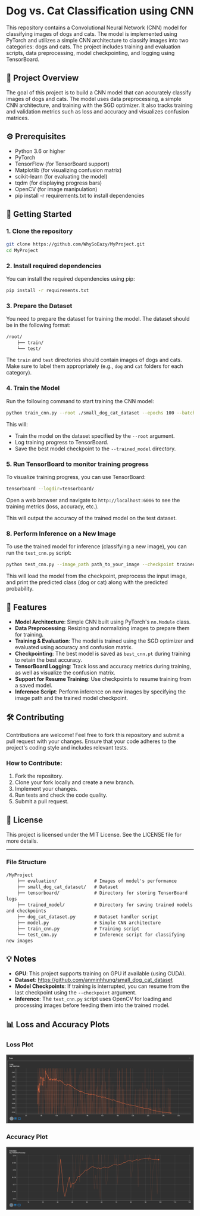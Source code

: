 
# Dog vs. Cat Classification using CNN

This repository contains a Convolutional Neural Network (CNN) model for classifying images of dogs and cats. The model is implemented using PyTorch and utilizes a simple CNN architecture to classify images into two categories: dogs and cats. The project includes training and evaluation scripts, data preprocessing, model checkpointing, and logging using TensorBoard.

## 🧠 Project Overview

The goal of this project is to build a CNN model that can accurately classify images of dogs and cats. The model uses data preprocessing, a simple CNN architecture, and training with the SGD optimizer. It also tracks training and validation metrics such as loss and accuracy and visualizes confusion matrices.

## ⚙️ Prerequisites

- Python 3.6 or higher
- PyTorch
- TensorFlow (for TensorBoard support)
- Matplotlib (for visualizing confusion matrix)
- scikit-learn (for evaluating the model)
- tqdm (for displaying progress bars)
- OpenCV (for image manipulation)
- pip install -r requirements.txt to install dependencies

## 🚀 Getting Started

### 1. Clone the repository

```bash
git clone https://github.com/WhySoEazy/MyProject.git
cd MyProject
```

### 2. Install required dependencies

You can install the required dependencies using pip:

```bash
pip install -r requirements.txt
```

### 3. Prepare the Dataset

You need to prepare the dataset for training the model. The dataset should be in the following format:

```
/root/
    ├── train/
    └── test/
```

The `train` and `test` directories should contain images of dogs and cats. Make sure to label them appropriately (e.g., `dog` and `cat` folders for each category).

### 4. Train the Model

Run the following command to start training the CNN model:

```bash
python train_cnn.py --root ./small_dog_cat_dataset --epochs 100 --batchs 8 --logging tensorboard --trained_model trained_model
```

This will:
- Train the model on the dataset specified by the `--root` argument.
- Log training progress to TensorBoard.
- Save the best model checkpoint to the `--trained_model` directory.

### 5. Run TensorBoard to monitor training progress

To visualize training progress, you can use TensorBoard:

```bash
tensorboard --logdir=tensorboard/
```

Open a web browser and navigate to `http://localhost:6006` to see the training metrics (loss, accuracy, etc.).

This will output the accuracy of the trained model on the test dataset.

### 8. Perform Inference on a New Image

To use the trained model for inference (classifying a new image), you can run the `test_cnn.py` script:

```bash
python test_cnn.py --image_path path_to_your_image --checkpoint trained_model/best_cnn.pt
```

This will load the model from the checkpoint, preprocess the input image, and print the predicted class (dog or cat) along with the predicted probability.

## 🧩 Features

- **Model Architecture**: Simple CNN built using PyTorch's `nn.Module` class.
- **Data Preprocessing**: Resizing and normalizing images to prepare them for training.
- **Training & Evaluation**: The model is trained using the SGD optimizer and evaluated using accuracy and confusion matrix.
- **Checkpointing**: The best model is saved as `best_cnn.pt` during training to retain the best accuracy.
- **TensorBoard Logging**: Track loss and accuracy metrics during training, as well as visualize the confusion matrix.
- **Support for Resume Training**: Use checkpoints to resume training from a saved model.
- **Inference Script**: Perform inference on new images by specifying the image path and the trained model checkpoint.

## 🛠️ Contributing

Contributions are welcome! Feel free to fork this repository and submit a pull request with your changes. Ensure that your code adheres to the project's coding style and includes relevant tests.

### How to Contribute:
1. Fork the repository.
2. Clone your fork locally and create a new branch.
3. Implement your changes.
4. Run tests and check the code quality.
5. Submit a pull request.

## 📝 License

This project is licensed under the MIT License. See the LICENSE file for more details.

---

### File Structure

```
/MyProject
    ├── evaluation/              # Images of model's performance
    ├── small_dog_cat_dataset/   # Dataset
    ├── tensorboard/             # Directory for storing TensorBoard logs
    ├── trained_model/           # Directory for saving trained models and checkpoints
    ├── dog_cat_dataset.py       # Dataset handler script
    ├── model.py                 # Simple CNN architecture
    ├── train_cnn.py             # Training script
    └── test_cnn.py              # Inference script for classifying new images
```

## 💡 Notes

- **GPU**: This project supports training on GPU if available (using CUDA).
- **Dataset**: https://github.com/anminhhung/small_dog_cat_dataset
- **Model Checkpoints**: If training is interrupted, you can resume from the last checkpoint using the `--checkpoint` argument.
- **Inference**: The `test_cnn.py` script uses OpenCV for loading and processing images before feeding them into the trained model.

## 📊 Loss and Accuracy Plots

### Loss Plot
![Loss Plot](./evaluation/loss.png)

### Accuracy Plot
![Accuracy Plot](./evaluation/accuracy.png)